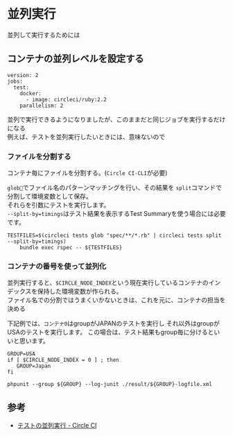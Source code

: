 # 並列実行

並列して実行するためには

## コンテナの並列レベルを設定する

```
version: 2
jobs:
  test:
    docker:
      - image: circleci/ruby:2.2
    parallelism: 2
```

並列で実行できるようになりましたが、このままだと同じジョブを実行するだけになる  
例えば、テストを並列実行したいときには、意味ないので

### ファイルを分割する

コンテナ毎にファイルを分割する。(`Circle CI-CLI`が必要)

`glob`でファイル名のパターンマッチングを行い、その結果を `split`コマンドで分割して環境変数として保存。  
それらを引数にテストを実行します。  
`--split-by=timings`はテスト結果を表示するTest Summaryを使う場合には必要です。

```
TESTFILES=$(circleci tests glob "spec/**/*.rb" | circleci tests split --split-by=timings)
    bundle exec rspec -- ${TESTFILES}
```

### コンテナの番号を使って並列化

並列実行すると、`$CIRCLE_NODE_INDEX`という現在実行しているコンテナのインデックスを保持した環境変数が作られる。  
ファイル名での分割ではうまくいかないときは、これを元に、コンテナの担当を決める

下記例では、`コンテナ0`はgroupがJAPANのテストを実行し それ以外はgroupがUSAのテストを実行します。 この場合は、テスト結果もgroup毎に分けるといいと思います。

    GROUP=USA
    if [ $CIRCLE_NODE_INDEX = 0 ] ; then
       GROUP=Japan
    fi
    
    phpunit --group ${GROUP} --log-junit ./result/${GROUP}-logfile.xml


## 参考

- [テストの並列実行 - Circle CI](https://circleci.com/docs/ja/2.0/parallelism-faster-jobs/)